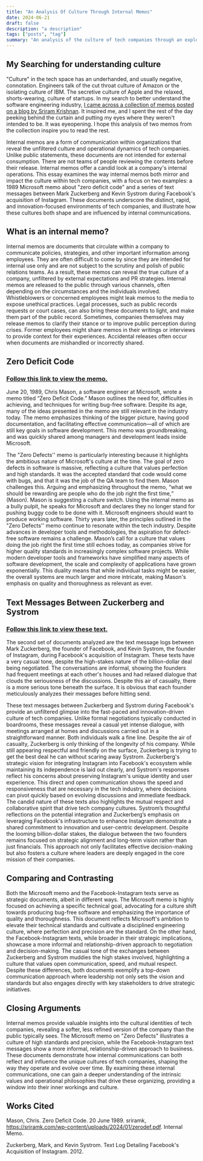 ```yaml
---
title: "An Analysis Of Culture Through Internal Memos"
date: 2024-06-21
draft: false
description: "a description"
tags: ["posts", "tag"]
summary: "An analysis of the culture of tech companies through an exploration of now exposed internal memos."
---
```


## My Searching for understanding culture
"Culture" in the tech space has an underhanded, and usually negative, connotation. Engineers talk of the cut throat culture of Amazon or the isolating culture of IBM. The secretive culture of Apple and the relaxed, shorts-wearing, culture of startups. In my search to better understand the software engineering industry, [I came across a collection of memos posted on a blog by Sriram Krishnan](https://sriramk.com/memos). It inspired me, and I spent the rest of the day peeking behind the curtain and putting my eyes where they weren't intended to be. It was eyeopening. I hope this analysis of two memos from the collection inspire you to read the rest. 

Internal memos are a form of communication within organizations that reveal the unfiltered culture and operational dynamics of tech companies. Unlike public statements, these documents are not intended for external consumption. There are not teams of people reviewing the contents before their release. Internal memos offer a candid look at a company's internal operations. This essay examines the way internal memos both mirror and impact the culture within tech companies, with a focus on two examples: a 1989 Microsoft memo about "zero deficit code" and a series of text messages between Mark Zuckerberg and Kevin Systrom during Facebook's acquisition of Instagram. These documents underscore the distinct, rapid, and innovation-focused environments of tech companies, and illustrate how these cultures both shape and are influenced by internal communications.

## What is an internal memo? 
Internal memos are documents that circulate within a company to communicate policies, strategies, and other important information among employees. They are often difficult to come by since they are intended for internal use only and are not subject to the scrutiny and polish of public relations teams. As a result, these memos can reveal the true culture of a company, unfiltered by external expectations and PR strategies. Internal memos are released to the public through various channels, often depending on the circumstances and the individuals involved. Whistleblowers or concerned employees might leak memos to the media to expose unethical practices. Legal processes, such as public records requests or court cases, can also bring these documents to light, and make them part of the public record. Sometimes, companies themselves may release memos to clarify their stance or to improve public perception during crises. Former employees might share memos in their writings or interviews to provide context for their experiences. Accidental releases often occur when documents are mishandled or incorrectly shared. 

## Zero Deficit Code

### [Follow this link to view the memo.](https://sriramk.com/wp-content/uploads/2024/01/zerodef.pdf)

June 20, 1989, Chris Mason, a software engineer at Microsoft, wrote a memo titled “Zero Deficit Code.” Mason outlines the need for, difficulties in achieving, and techniques for writing bug-free software. Despite its age, many of the ideas presented in the memo are still relevant in the industry today. The memo emphasizes thinking of the bigger picture, having good documentation, and facilitating effective communication—all of which are still key goals in software development. This memo was groundbreaking, and was quickly shared among managers and development leads inside Microsoft. 

The "Zero Defects'' memo is particularly interesting because it highlights the ambitious nature of Microsoft's culture at the time. The goal of zero defects in software is massive, reflecting a culture that values perfection and high standards. It was the accepted standard that code would come with bugs, and that it was the job of the QA team to find them. Mason challenges this. Arguing and emphasizing throughout the memo, “what we should be rewarding are people who do the job right the first time,“ (Mason). Mason is suggesting a culture switch. Using the internal memo as a bully pulpit, he speaks for Microsoft and declares they no longer stand for pushing buggy code to be done with it. Microsoft engineers should want to produce working software. Thirty years later, the principles outlined in the "Zero Defects'' memo continue to resonate within the tech industry. Despite advances in developer tools and methodologies, the aspiration for defect-free software remains a challenge. Mason’s call for a culture that values doing the job right the first time still echoes today, as companies strive for higher quality standards in increasingly complex software projects. While modern developer tools and frameworks have simplified many aspects of software development, the scale and complexity of applications have grown exponentially. This duality means that while individual tasks might be easier, the overall systems are much larger and more intricate, making Mason's emphasis on quality and thoroughness as relevant as ever. 

## Text Messages Between Zuckerberg and Systrom

### [Follow this link to view these text.](https://sriramk.com/wp-content/uploads/2024/01/zuck_systrom.pdf)

The second set of documents analyzed are the text message logs between Mark Zuckerberg, the founder of Facebook, and Kevin Systrom, the founder of Instagram, during Facebook's acquisition of Instagram. These texts have a very casual tone, despite the high-stakes nature of the billion-dollar deal being negotiated. The conversations are informal, showing the founders had frequent meetings at each other's houses and had relaxed dialogue that clouds the seriousness of the discussions. Despite this air of casualty, there is a more serious tone beneath the surface. It is obvious that each founder meticulously analyzes their messages before hitting send. 

These text messages between Zuckerberg and Systrom during Facebook's provide an unfiltered glimpse into the fast-paced and innovation-driven culture of tech companies. Unlike formal negotiations typically conducted in boardrooms, these messages reveal a casual yet intense dialogue, with meetings arranged at homes and discussions carried out in a straightforward manner. Both individuals walk a fine line. Despite the air of casualty, Zuckerberg is only thinking of the longevity of his company. While still appearing respectful and friendly on the surface, Zuckerberg is trying to get the best deal he can without scaring away Systrom. Zuckerberg's strategic vision for integrating Instagram into Facebook's ecosystem while maintaining its independence is laid out clearly, and Systrom's responses reflect his concerns about preserving Instagram's unique identity and user experience. This direct and open communication shows the speed and responsiveness that are necessary in the tech industry, where decisions can pivot quickly based on evolving discussions and immediate feedback. The candid nature of these texts also highlights the mutual respect and collaborative spirit that drive tech company cultures. Systrom’s thoughtful reflections on the potential integration and Zuckerberg’s emphasis on leveraging Facebook's infrastructure to enhance Instagram demonstrate a shared commitment to innovation and user-centric development. Despite the looming billion-dollar stakes, the dialogue between the two founders remains focused on strategic alignment and long-term vision rather than just financials. This approach not only facilitates effective decision-making but also fosters a culture where leaders are deeply engaged in the core mission of their companies.  

## Comparing and Contrasting
Both the Microsoft memo and the Facebook-Instagram texts serve as strategic documents, albeit in different ways. The Microsoft memo is highly focused on achieving a specific technical goal, advocating for a culture shift towards producing bug-free software and emphasizing the importance of quality and thoroughness. This document reflects Microsoft's ambition to elevate their technical standards and cultivate a disciplined engineering culture, where perfection and precision are the standard. On the other hand, the Facebook-Instagram texts, while broader in their strategic implications, showcase a more informal and relationship-driven approach to negotiation and decision-making. The casual tone of the exchanges between Zuckerberg and Systrom muddies the high stakes involved, highlighting a culture that values open communication, speed, and mutual respect. Despite these differences, both documents exemplify a top-down communication approach where leadership not only sets the vision and standards but also engages directly with key stakeholders to drive strategic initiatives. 

## Closing Arguments
Internal memos provide valuable insights into the cultural identities of tech companies, revealing a softer, less refined version of the company than the public typically sees. The Microsoft memo on "Zero Defects" illustrates a culture of high standards and precision, while the Facebook-Instagram text messages show a more informal, relationship-driven approach to business. These documents demonstrate how internal communications can both reflect and influence the unique cultures of tech companies, shaping the way they operate and evolve over time. By examining these internal communications, one can gain a deeper understanding of the intrinsic values and operational philosophies that drive these organizing, providing a window into their inner workings and culture.

## Works Cited

Mason, Chris. Zero Deficit Code. 20 June 1989. sriramk, https://sriramk.com/wp-content/uploads/2024/01/zerodef.pdf. Internal Memo.

Zuckerberg, Mark, and Kevin Systrom. Text Log Detailing Facebook's Acquisition of Instagram. 2012.
